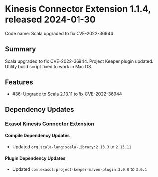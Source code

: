 # Kinesis Connector Extension 1.1.4, released 2024-01-30

Code name: Scala upgraded to fix CVE-2022-36944

## Summary
Scala upgraded to fix CVE-2022-36944. Project Keeper plugin updated. 
Utility build script fixed to work in Mac OS.

## Features

* #36: Upgrade to Scala 2.13.11 to fix CVE-2022-36944

## Dependency Updates

### Exasol Kinesis Connector Extension

#### Compile Dependency Updates

* Updated `org.scala-lang:scala-library:2.13.3` to `2.13.11`

#### Plugin Dependency Updates

* Updated `com.exasol:project-keeper-maven-plugin:3.0.0` to `3.0.1`
